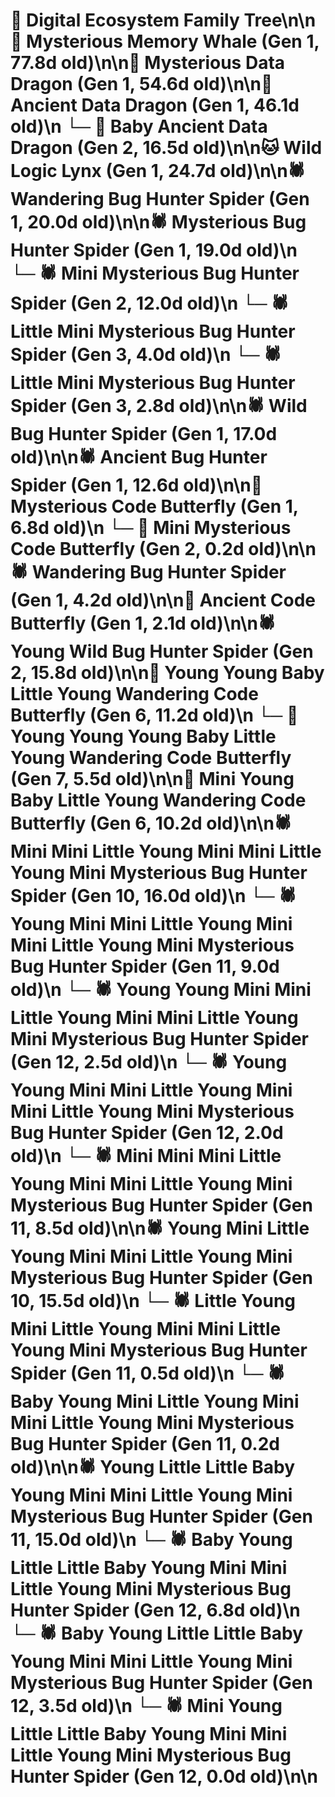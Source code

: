 # 🌳 Digital Ecosystem Family Tree\n\n🐋 Mysterious Memory Whale (Gen 1, 77.8d old)\n\n🐉 Mysterious Data Dragon (Gen 1, 54.6d old)\n\n🐉 Ancient Data Dragon (Gen 1, 46.1d old)\n  └─ 🐉 Baby Ancient Data Dragon (Gen 2, 16.5d old)\n\n🐱 Wild Logic Lynx (Gen 1, 24.7d old)\n\n🕷️ Wandering Bug Hunter Spider (Gen 1, 20.0d old)\n\n🕷️ Mysterious Bug Hunter Spider (Gen 1, 19.0d old)\n  └─ 🕷️ Mini Mysterious Bug Hunter Spider (Gen 2, 12.0d old)\n    └─ 🕷️ Little Mini Mysterious Bug Hunter Spider (Gen 3, 4.0d old)\n    └─ 🕷️ Little Mini Mysterious Bug Hunter Spider (Gen 3, 2.8d old)\n\n🕷️ Wild Bug Hunter Spider (Gen 1, 17.0d old)\n\n🕷️ Ancient Bug Hunter Spider (Gen 1, 12.6d old)\n\n🦋 Mysterious Code Butterfly (Gen 1, 6.8d old)\n  └─ 🦋 Mini Mysterious Code Butterfly (Gen 2, 0.2d old)\n\n🕷️ Wandering Bug Hunter Spider (Gen 1, 4.2d old)\n\n🦋 Ancient Code Butterfly (Gen 1, 2.1d old)\n\n🕷️ Young Wild Bug Hunter Spider (Gen 2, 15.8d old)\n\n🦋 Young Young Baby Little Young Wandering Code Butterfly (Gen 6, 11.2d old)\n  └─ 🦋 Young Young Young Baby Little Young Wandering Code Butterfly (Gen 7, 5.5d old)\n\n🦋 Mini Young Baby Little Young Wandering Code Butterfly (Gen 6, 10.2d old)\n\n🕷️ Mini Mini Little Young Mini Mini Little Young Mini Mysterious Bug Hunter Spider (Gen 10, 16.0d old)\n  └─ 🕷️ Young Mini Mini Little Young Mini Mini Little Young Mini Mysterious Bug Hunter Spider (Gen 11, 9.0d old)\n    └─ 🕷️ Young Young Mini Mini Little Young Mini Mini Little Young Mini Mysterious Bug Hunter Spider (Gen 12, 2.5d old)\n    └─ 🕷️ Young Young Mini Mini Little Young Mini Mini Little Young Mini Mysterious Bug Hunter Spider (Gen 12, 2.0d old)\n  └─ 🕷️ Mini Mini Mini Little Young Mini Mini Little Young Mini Mysterious Bug Hunter Spider (Gen 11, 8.5d old)\n\n🕷️ Young Mini Little Young Mini Mini Little Young Mini Mysterious Bug Hunter Spider (Gen 10, 15.5d old)\n  └─ 🕷️ Little Young Mini Little Young Mini Mini Little Young Mini Mysterious Bug Hunter Spider (Gen 11, 0.5d old)\n  └─ 🕷️ Baby Young Mini Little Young Mini Mini Little Young Mini Mysterious Bug Hunter Spider (Gen 11, 0.2d old)\n\n🕷️ Young Little Little Baby Young Mini Mini Little Young Mini Mysterious Bug Hunter Spider (Gen 11, 15.0d old)\n  └─ 🕷️ Baby Young Little Little Baby Young Mini Mini Little Young Mini Mysterious Bug Hunter Spider (Gen 12, 6.8d old)\n  └─ 🕷️ Baby Young Little Little Baby Young Mini Mini Little Young Mini Mysterious Bug Hunter Spider (Gen 12, 3.5d old)\n  └─ 🕷️ Mini Young Little Little Baby Young Mini Mini Little Young Mini Mysterious Bug Hunter Spider (Gen 12, 0.0d old)\n\n